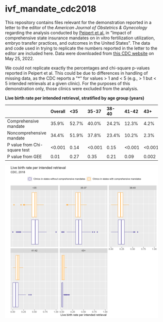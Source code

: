 # ivf_mandate_cdc2018

This repository contains files relevant for the demonstration reported in a letter to the editor of the *American Journal of Obstetrics & Gynecology* regarding the analysis conducted by [Peipert et al.](https://pubmed.ncbi.nlm.nih.gov/35283088/) in "Impact of comprehensive state insurance mandates on in vitro fertilization utilization, embryo transfer practices, and outcomes in the United States". The data and code used in trying to replicate the numbers reported in the letter to the editor are included here. Data were downloaded from [this CDC website](https://www.cdc.gov/art/reports/archive.html) on May 25, 2022. 

We could not replicate exactly the percentages and chi-square p-values reported in Peipert et al. This could be due to differences in handling of missing data, as the CDC reports a "\*" for values > 1 and < 5 (e.g., > 1 but < 5 intended retrievals at a given clinic). For the purposes of this demonstration only, those clinics were excluded from the analysis.  


**Live birth rate per intended retrieval, stratified by age group (years)**
<table>
 <thead>
  <tr>
   <th style="text-align:left;">  </th>
   <th style="text-align:left;"> Overall </th>
   <th style="text-align:left;"> &lt;35 </th>
   <th style="text-align:left;"> 35-37 </th>
   <th style="text-align:left;"> 38-40 </th>
   <th style="text-align:left;"> 41-42 </th>
   <th style="text-align:left;"> 43+ </th>
  </tr>
 </thead>
<tbody>
  <tr>
   <td style="text-align:left;"> Comprehensive mandate </td>
   <td style="text-align:left;"> 35.9% </td>
   <td style="text-align:left;"> 52.7% </td>
   <td style="text-align:left;"> 40.0% </td>
   <td style="text-align:left;"> 24.2% </td>
   <td style="text-align:left;"> 12.3% </td>
   <td style="text-align:left;"> 4.2% </td>
  </tr>
  <tr>
   <td style="text-align:left;"> Noncomprehensive mandate </td>
   <td style="text-align:left;"> 34.4% </td>
   <td style="text-align:left;"> 51.9% </td>
   <td style="text-align:left;"> 37.8% </td>
   <td style="text-align:left;"> 23.4% </td>
   <td style="text-align:left;"> 10.2% </td>
   <td style="text-align:left;"> 2.3% </td>
  </tr>
  <tr>
   <td style="text-align:left;"> P value from Chi-square test </td>
   <td style="text-align:left;"> <0.001 </td>
   <td style="text-align:left;"> 0.14 </td>
   <td style="text-align:left;"> <0.001 </td>
   <td style="text-align:left;"> 0.15 </td>
   <td style="text-align:left;"> <0.001 </td>
   <td style="text-align:left;"> <0.001 </td>
  </tr>
  <tr>
   <td style="text-align:left;"> P value from GEE </td>
   <td style="text-align:left;"> 0.01 </td>
   <td style="text-align:left;"> 0.27 </td>
   <td style="text-align:left;"> 0.35 </td>
   <td style="text-align:left;"> 0.21 </td>
   <td style="text-align:left;"> 0.09 </td>
   <td style="text-align:left;"> 0.002 </td>
  </tr>
</tbody>
</table>

![](https://github.com/katcorr/ivf-mandate-cdc2018/blob/main/fig1.png)
